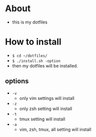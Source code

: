 # About
* this is my dotfiles

# How to install
* `$ cd ~/dotfiles/`
* `$ ./install.sh -option`
* then my dotfiles will be installed.
## options
* `-v`
	* only vim settings will install
* `-z`
	* only zsh setting will install
* `-t`
	* tmux setting will install
* `-a`
	* vim, zsh, tmux, all setting will install

